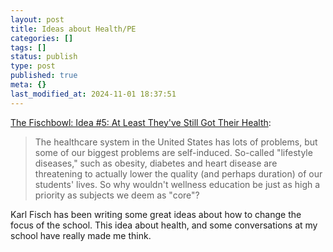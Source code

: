 ```yaml
---
layout: post
title: Ideas about Health/PE
categories: []
tags: []
status: publish
type: post
published: true
meta: {}
last_modified_at: 2024-11-01 18:37:51
---
```


[The Fischbowl: Idea #5: At Least They've Still Got Their Health](http://thefischbowl.blogspot.com/2015/07/idea-5-at-least-theyve-still-got-their.html?m=1):


>The healthcare system in the United States has lots of problems, but some of our biggest problems are self-induced. So-called "lifestyle diseases," such as obesity, diabetes and heart disease are threatening to actually lower the quality (and perhaps duration) of our students' lives. So why wouldn't wellness education be just as high a priority as subjects we deem as "core"?



Karl Fisch has been writing some great ideas about how to change the focus of the school. This idea about health, and some conversations at my school have really made me think.
